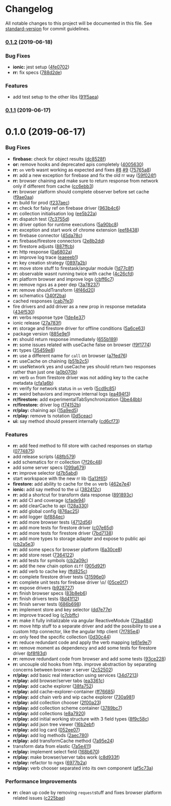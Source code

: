 # Changelog

All notable changes to this project will be documented in this file. See [standard-version](https://github.com/conventional-changelog/standard-version) for commit guidelines.

### [0.1.2](https://github.com/stewwan/firetask/compare/v0.1.1...v0.1.2) (2019-06-18)


### Bug Fixes

* **ionic:** jest setup ([4fe0702](https://github.com/stewwan/firetask/commit/4fe0702))
* **rr:** fix specs ([788d2de](https://github.com/stewwan/firetask/commit/788d2de))


### Features

* add test setup to the other libs ([91f5aea](https://github.com/stewwan/firetask/commit/91f5aea))



### [0.1.1](https://github.com/stewwan/firetask/compare/v0.1.0...v0.1.1) (2019-06-17)



<a name="0.1.0"></a>
# 0.1.0 (2019-06-17)


### Bug Fixes

* **firebase:** check for object results ([dc8528f](https://github.com/stewwan/firetask/commit/dc8528f))
* **or:** remove hooks and deprecated apis completely ([4005630](https://github.com/stewwan/firetask/commit/4005630))
* **rr:** `on` verb wasnt working as expected and fixes [#8](https://github.com/stewwan/firetask/issues/8) [#9](https://github.com/stewwan/firetask/issues/9) ([75765a8](https://github.com/stewwan/firetask/commit/75765a8))
* **rr:** add a new exception for firebase and fix the old rr way ([59f024f](https://github.com/stewwan/firetask/commit/59f024f))
* **rr:** browser chaining and make sure to return response from network only if different from cache ([cc6ebb3](https://github.com/stewwan/firetask/commit/cc6ebb3))
* **rr:** browser platform should complete observer before set cache ([f9ae0aa](https://github.com/stewwan/firetask/commit/f9ae0aa))
* **rr:** build for prod ([f237aec](https://github.com/stewwan/firetask/commit/f237aec))
* **rr:** check for falsy ref on firebase driver ([963b4c6](https://github.com/stewwan/firetask/commit/963b4c6))
* **rr:** collection initialisation log ([ee5b22a](https://github.com/stewwan/firetask/commit/ee5b22a))
* **rr:** dispatch test ([7c3755d](https://github.com/stewwan/firetask/commit/7c3755d))
* **rr:** driver option for runtime executions ([5a90bc8](https://github.com/stewwan/firetask/commit/5a90bc8))
* **rr:** exception and start work of chrome extension ([eef8438](https://github.com/stewwan/firetask/commit/eef8438))
* **rr:** firebase connector ([45da78c](https://github.com/stewwan/firetask/commit/45da78c))
* **rr:** firebase/firestore connectors ([2e8b2dd](https://github.com/stewwan/firetask/commit/2e8b2dd))
* **rr:** firestore adjusts ([887ffcb](https://github.com/stewwan/firetask/commit/887ffcb))
* **rr:** http response ([0a6802a](https://github.com/stewwan/firetask/commit/0a6802a))
* **rr:** improve log trace ([eaeeeb1](https://github.com/stewwan/firetask/commit/eaeeeb1))
* **rr:** key creation strategy ([0897a2b](https://github.com/stewwan/firetask/commit/0897a2b))
* **rr:** move store stuff to firestask/angular module ([1d77c8f](https://github.com/stewwan/firetask/commit/1d77c8f))
* **rr:** observable wasnt running twice with cache ([4c26cfd](https://github.com/stewwan/firetask/commit/4c26cfd))
* **rr:** platform browser and improve logs ([cbff6c7](https://github.com/stewwan/firetask/commit/cbff6c7))
* **rr:** remove ngxs as a peer dep ([3a78237](https://github.com/stewwan/firetask/commit/3a78237))
* **rr:** remove shouldTransform ([4f46d20](https://github.com/stewwan/firetask/commit/4f46d20))
* **rr:** schematics ([340f2ba](https://github.com/stewwan/firetask/commit/340f2ba))
* cached responses ([cab7fe3](https://github.com/stewwan/firetask/commit/cab7fe3))
* fire drivers and add driver as a new prop in response metadata ([434f530](https://github.com/stewwan/firetask/commit/434f530))
* **rr:** verbs response type ([1de4e37](https://github.com/stewwan/firetask/commit/1de4e37))
* ionic release ([27a783f](https://github.com/stewwan/firetask/commit/27a783f))
* **rr:** storage and firestore driver for offline conditions ([5a6ce63](https://github.com/stewwan/firetask/commit/5a6ce63))
* package version ([885e9e1](https://github.com/stewwan/firetask/commit/885e9e1))
* **rr:** should return response immediately ([655b189](https://github.com/stewwan/firetask/commit/655b189))
* **rr:** some issues related with useCache false on browser ([f9f1774](https://github.com/stewwan/firetask/commit/f9f1774))
* **rr:** types ([35459e8](https://github.com/stewwan/firetask/commit/35459e8))
* **rr:** use a different name for `call` on browser ([a7fed76](https://github.com/stewwan/firetask/commit/a7fed76))
* **rr:** useCache on chaining ([b51b2c5](https://github.com/stewwan/firetask/commit/b51b2c5))
* **rr:** useNetwork yes and useCache yes should return two responses rather than just one ([a0b070b](https://github.com/stewwan/firetask/commit/a0b070b))
* **rr:** verb `on` from firestore driver was not adding key to the cache metadata ([cfa1a6b](https://github.com/stewwan/firetask/commit/cfa1a6b))
* **rr:** verify for network status in `on` verb ([5cd9c85](https://github.com/stewwan/firetask/commit/5cd9c85))
* **rr:** weird behaviors and improve internal logs ([ea494f3](https://github.com/stewwan/firetask/commit/ea494f3))
* **rr/firestore:** add experimentalTabSynchronization ([3be44bb](https://github.com/stewwan/firetask/commit/3be44bb))
* **rr/firestore:** driver log ([f74152b](https://github.com/stewwan/firetask/commit/f74152b))
* **rr/play:** chaining api ([15a9ed5](https://github.com/stewwan/firetask/commit/15a9ed5))
* **rr/play:** remove ts notation ([0d5ceac](https://github.com/stewwan/firetask/commit/0d5ceac))
* **ui:** say method should present internally ([cd6cf73](https://github.com/stewwan/firetask/commit/cd6cf73))


### Features

* **rr:** add feed method to fill store with cached responses on startup ([0774875](https://github.com/stewwan/firetask/commit/0774875))
* add release scripts ([48fb579](https://github.com/stewwan/firetask/commit/48fb579))
* add schematics for rr collection ([7f26c48](https://github.com/stewwan/firetask/commit/7f26c48))
* add some server specs ([099a679](https://github.com/stewwan/firetask/commit/099a679))
* **rr:** improve selector ([d7b5abd](https://github.com/stewwan/firetask/commit/d7b5abd))
* start workspace with the new rr lib ([5a13f65](https://github.com/stewwan/firetask/commit/5a13f65))
* **firestore:** add ability to cache for the `on` verb ([462e7e4](https://github.com/stewwan/firetask/commit/462e7e4))
* **ionic:** add say method to the ui ([382412c](https://github.com/stewwan/firetask/commit/382412c))
* **rr:** add a shortcut for transform data response ([891893c](https://github.com/stewwan/firetask/commit/891893c))
* **rr:** add CI and coverage ([cfade94](https://github.com/stewwan/firetask/commit/cfade94))
* **rr:** add clearCache to api ([128a330](https://github.com/stewwan/firetask/commit/128a330))
* **rr:** add global config ([876ac25](https://github.com/stewwan/firetask/commit/876ac25))
* **rr:** add logger ([bf884ec](https://github.com/stewwan/firetask/commit/bf884ec))
* **rr:** add more browser tests ([4712d56](https://github.com/stewwan/firetask/commit/4712d56))
* **rr:** add more tests for firestore driver ([c07e65d](https://github.com/stewwan/firetask/commit/c07e65d))
* **rr:** add more tests for firestore driver ([7bd7138](https://github.com/stewwan/firetask/commit/7bd7138))
* **rr:** add more types to storage adapter and expose to public api ([cb2a5e3](https://github.com/stewwan/firetask/commit/cb2a5e3))
* **rr:** add some specs for browser platform ([6a30ce8](https://github.com/stewwan/firetask/commit/6a30ce8))
* **rr:** add store reset ([7364122](https://github.com/stewwan/firetask/commit/7364122))
* **rr:** add tests for symbols ([cb2a09c](https://github.com/stewwan/firetask/commit/cb2a09c))
* **rr:** add the new chain option `diff` ([905d92f](https://github.com/stewwan/firetask/commit/905d92f))
* **rr:** add verb to cache key ([ffd825c](https://github.com/stewwan/firetask/commit/ffd825c))
* **rr:** complete firestore driver tests ([31596e0](https://github.com/stewwan/firetask/commit/31596e0))
* **rr:** complete unit tests for firebase driver \o/ ([05ce0f7](https://github.com/stewwan/firetask/commit/05ce0f7))
* **rr:** expose drivers ([b928727](https://github.com/stewwan/firetask/commit/b928727))
* **rr:** finish browser specs ([83b8eb6](https://github.com/stewwan/firetask/commit/83b8eb6))
* **rr:** finish drivers tests ([8d41f12](https://github.com/stewwan/firetask/commit/8d41f12))
* **rr:** finish server tests ([686b698](https://github.com/stewwan/firetask/commit/686b698))
* **rr:** implement store and key selector ([dd7e77e](https://github.com/stewwan/firetask/commit/dd7e77e))
* **rr:** improve traced log ([c7cbffc](https://github.com/stewwan/firetask/commit/c7cbffc))
* **rr:** make it fully initializable via angular ReactiveModule ([72ba484](https://github.com/stewwan/firetask/commit/72ba484))
* **rr:** move http stuff to a separate driver and add the possibility to use a custom http connector, like the angular http client ([7f785e4](https://github.com/stewwan/firetask/commit/7f785e4))
* **rr:** only feed the specific collection ([0d30c44](https://github.com/stewwan/firetask/commit/0d30c44))
* **rr:** reduce redundant code and apply the verb mapping ([e61e9e7](https://github.com/stewwan/firetask/commit/e61e9e7))
* **rr:** remove moment as dependency and add some tests for firestore driver ([bf8f83d](https://github.com/stewwan/firetask/commit/bf8f83d))
* **rr:** remove redundant code from browser and add some tests ([93ce228](https://github.com/stewwan/firetask/commit/93ce228))
* **rr:** uncouple old hooks from http. improve abstraction by separating concerns between browser x server ([2c52502](https://github.com/stewwan/firetask/commit/2c52502))
* **rr/play:** add basic real interaction using services ([34d7213](https://github.com/stewwan/firetask/commit/34d7213))
* **rr/play:** add browser/server tabs ([ea3361c](https://github.com/stewwan/firetask/commit/ea3361c))
* **rr/play:** add cache explorer ([38fa752](https://github.com/stewwan/firetask/commit/38fa752))
* **rr/play:** add cache-explorer-container ([ff76685](https://github.com/stewwan/firetask/commit/ff76685))
* **rr/play:** add chain verb and wip cache explorer ([730a981](https://github.com/stewwan/firetask/commit/730a981))
* **rr/play:** add collection chooser ([2f00a23](https://github.com/stewwan/firetask/commit/2f00a23))
* **rr/play:** add collection scheme container ([3789bc7](https://github.com/stewwan/firetask/commit/3789bc7))
* **rr/play:** add collections ([e8a7920](https://github.com/stewwan/firetask/commit/e8a7920))
* **rr/play:** add initial working structure with 3 field types ([8f9c58c](https://github.com/stewwan/firetask/commit/8f9c58c))
* **rr/play:** add json tree viewer ([16b2ebf](https://github.com/stewwan/firetask/commit/16b2ebf))
* **rr/play:** add log card ([052ee07](https://github.com/stewwan/firetask/commit/052ee07))
* **rr/play:** add log methods ([2aec780](https://github.com/stewwan/firetask/commit/2aec780))
* **rr/play:** add transformCache method ([7a95e24](https://github.com/stewwan/firetask/commit/7a95e24))
* transform data from elastic ([7a5e411](https://github.com/stewwan/firetask/commit/7a5e411))
* **rr/play:** implement select field ([168b670](https://github.com/stewwan/firetask/commit/168b670))
* **rr/play:** make browser/server tabs work ([c8d933f](https://github.com/stewwan/firetask/commit/c8d933f))
* **rr/play:** refactor to ngxs ([6977b2a](https://github.com/stewwan/firetask/commit/6977b2a))
* **rr/play:** verb chooser separated into its own component ([af5c73a](https://github.com/stewwan/firetask/commit/af5c73a))


### Performance Improvements

* **rr:** clean up code by removing `request`stuff and fixes browser platform related issues ([c225bae](https://github.com/stewwan/firetask/commit/c225bae))
